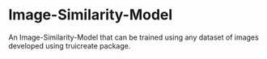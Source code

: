 # Image-Similarity-Model

An Image-Similarity-Model that can be trained using any dataset of images developed using truicreate package.
